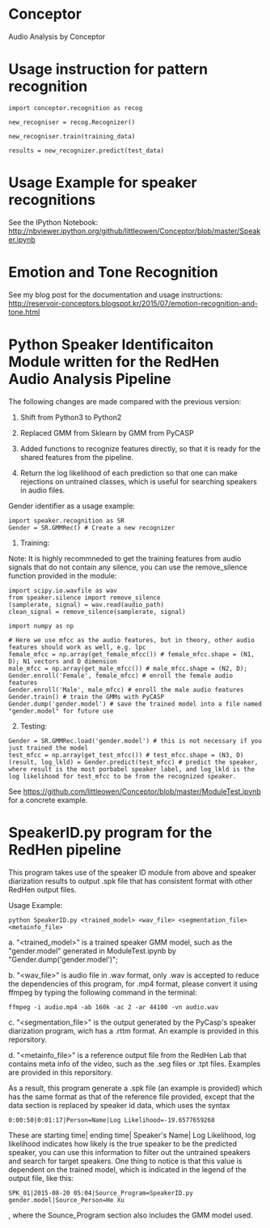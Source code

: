 # Conceptor
Audio Analysis by Conceptor 

# Usage instruction for pattern recognition

```
import conceptor.recognition as recog

new_recogniser = recog.Recognizer()

new_recogniser.train(training_data)

results = new_recognizer.predict(test_data)

```


# Usage Example for speaker recognitions

See the IPython Notebook:
http://nbviewer.ipython.org/github/littleowen/Conceptor/blob/master/Speaker.ipynb



# Emotion and Tone Recognition

See my blog post for the documentation and usage instructions:
http://reservoir-conceptors.blogspot.kr/2015/07/emotion-recognition-and-tone.html



# Python Speaker Identificaiton Module written for the RedHen Audio Analysis Pipeline
The following changes are made compared with the previous version:

1. Shift from Python3 to Python2

2. Replaced GMM from Sklearn by GMM from PyCASP

3. Added functions to recognize features directly, so that it is ready for the shared features from the pipeline.

4. Return the log likelihood of each prediction so that one can make rejections on untrained classes, which is useful for searching speakers in audio files.

Gender identifier as a usage example:

```
import speaker.recognition as SR
Gender = SR.GMMRec() # Create a new recognizer

```

1. Training:

Note: It is highly recommneded to get the training features from audio signals that do not contain any silence, you can use the remove_silence function provided in the module:

```
import scipy.io.wavfile as wav
from speaker.silence import remove_silence
(samplerate, signal) = wav.read(audio_path)
clean_signal = remove_silence(samplerate, signal)
```


```
import numpy as np

# Here we use mfcc as the audio features, but in theory, other audio features should work as well, e.g. lpc
female_mfcc = np.array(get_female_mfcc()) # female_mfcc.shape = (N1, D); N1 vectors and D dimension
male_mfcc = np.array(get_male_mfcc()) # male_mfcc.shape = (N2, D);
Gender.enroll('Female', female_mfcc) # enroll the female audio features
Gender.enroll('Male', male_mfcc) # enroll the male audio features
Gender.train() # train the GMMs with PyCASP
Gender.dump('gender.model') # save the trained model into a file named "gender.model" for future use

```

2. Testing:

```
Gender = SR.GMMRec.load('gender.model') # this is not necessary if you just trained the model
test_mfcc = np.array(get_test_mfcc()) # test_mfcc.shape = (N3, D)
(result, log_lkld) = Gender.predict(test_mfcc) # predict the speaker, where result is the most porbabel speaker label, and log_lkld is the log likelihood for test_mfcc to be from the recognized speaker. 

```

See https://github.com/littleowen/Conceptor/blob/master/ModuleTest.ipynb for a concrete example.


# SpeakerID.py program for the RedHen pipeline

This program takes use of the speaker ID module from above and speaker diarization results to output .spk file that has consistent format with other RedHen output files.

Usage Example:

```
python SpeakerID.py <trained_model> <wav_file> <segmentation_file> <metainfo_file>

```

a. "<trained_model>" is a trained speaker GMM model, such as the "gender.model" generated in ModuleTest.ipynb by "Gender.dump('gender.model')";

b. "<wav_file>" is audio file in .wav format, only .wav is accepted to reduce the dependencies of this program, for .mp4 format, please convert it using ffmpeg by typing the following command in the terminal:

```
ffmpeg -i audio.mp4 -ab 160k -ac 2 -ar 44100 -vn audio.wav
```

c. "<segmentation_file>" is the output generated by the PyCasp's speaker diarization program, wich has a .rttm format. An example is provided in this reporsitory.

d. "<metainfo_file>" is a reference output file from the RedHen Lab that contains meta info of the video, such as the .seg files or .tpt files. Examples are provided in this reporsitory.  

As a result, this program generate a .spk file (an example is provided) which has the same format as that of the reference file provided, except that the data section is replaced by speaker id data, which uses the syntax

```
0:00:50|0:01:17|Person=Name|Log Likelihood=-19.6577659268

```
These are starting time| ending time| Speaker's Name| Log Likelihood, log likelihood indicates how likely is the true speaker to be the predicted speaker, you can use this information to filter out the untrained speakers and search for target speakers. One thing to notice is that this value is dependent on the trained model, which is indicated in the legend of the output file, like this:
```
SPK_01|2015-08-20 05:04|Source_Program=SpeakerID.py gender.model|Source_Person=He Xu
```
, where the Sounce_Program section also includes the GMM model used.






